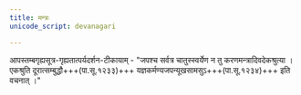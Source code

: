 ```yaml
---
title: मन्त्रः
unicode_script: devanagari

---
```


आपस्तम्बगृह्यसूत्र-गृह्यतात्पर्यदर्शन-टीकायाम् - "जपश्च सर्वत्र चातुस्स्वर्येण न तु करणमन्त्रादिवदेकश्रुत्या । एकश्रुति दूरात्सम्बुद्धौ+++(पा.सू.१२३३)+++  यज्ञकर्मण्यजपन्यूखसामसुऽ+++(पा.सू.१२३४)+++ इति वचनात् ।"
